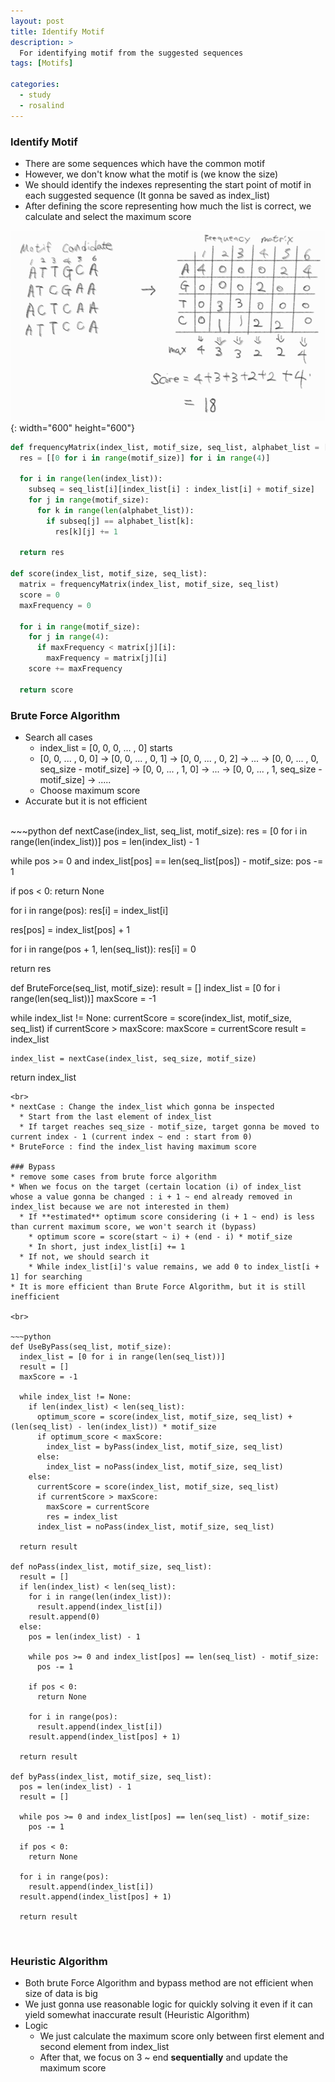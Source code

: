 ```yaml
---
layout: post
title: Identify Motif
description: >
  For identifying motif from the suggested sequences
tags: [Motifs]

categories:
  - study
  - rosalind
---
```


### Identify Motif
* There are some sequences which have the common motif
* However, we don't know what the motif is (we know the size)
* We should identify the indexes representing the start point of motif in each suggested sequence (It gonna be saved as index_list)
* After defining the score representing how much the list is correct, we calculate and select the maximum score

![그림1](https://github.com/hyun-jin891/hyun-jin891.github.io/blob/master/assets/img/147.png?raw=true){: width="600" height="600"}



~~~python
def frequencyMatrix(index_list, motif_size, seq_list, alphabet_list = ['A', 'G', 'T', 'C']):
  res = [[0 for i in range(motif_size)] for i in range(4)]

  for i in range(len(index_list)):
    subseq = seq_list[i][index_list[i] : index_list[i] + motif_size]
    for j in range(motif_size):    
      for k in range(len(alphabet_list)):
        if subseq[j] == alphabet_list[k]:
          res[k][j] += 1

  return res

def score(index_list, motif_size, seq_list):
  matrix = frequencyMatrix(index_list, motif_size, seq_list)
  score = 0
  maxFrequency = 0

  for i in range(motif_size):
    for j in range(4):
      if maxFrequency < matrix[j][i]:
        maxFrequency = matrix[j][i]
    score += maxFrequency

  return score
~~~

### Brute Force Algorithm
* Search all cases
  * index_list = [0, 0, 0, ... , 0] starts
  * [0, 0, ... , 0, 0] → [0, 0, ... , 0, 1] → [0, 0, ... , 0, 2] → ... → [0, 0, ... , 0, seq_size - motif_size] → [0, 0, ... , 1, 0] → ... → [0, 0, ... , 1, seq_size - motif_size] → .....
  * Choose maximum score
* Accurate but it is not efficient
<br>
~~~python
def nextCase(index_list, seq_list, motif_size):
  res = [0 for i in range(len(index_list))]
  pos = len(index_list) - 1

  while pos >= 0 and index_list[pos] == len(seq_list[pos]) - motif_size:
    pos -= 1

  if pos < 0:
    return None

  for i in range(pos):
    res[i] = index_list[i]

  res[pos] = index_list[pos] + 1

  for i in range(pos + 1, len(seq_list)):
    res[i] = 0

  return res

def BruteForce(seq_list, motif_size):
  result = []
  index_list = [0 for i range(len(seq_list))]
  maxScore = -1

  while index_list != None:
    currentScore = score(index_list, motif_size, seq_list)
    if currentScore > maxScore:
      maxScore = currentScore
      result = index_list

    index_list = nextCase(index_list, seq_size, motif_size)

  return index_list
~~~
<br>
* nextCase : Change the index_list which gonna be inspected
  * Start from the last element of index_list
  * If target reaches seq_size - motif_size, target gonna be moved to current index - 1 (current index ~ end : start from 0)
* BruteForce : find the index_list having maximum score

### Bypass
* remove some cases from brute force algorithm
* When we focus on the target (certain location (i) of index_list whose a value gonna be changed : i + 1 ~ end already removed in index_list because we are not interested in them)
  * If **estimated** optimum score considering (i + 1 ~ end) is less than current maximum score, we won't search it (bypass)
    * optimum score = score(start ~ i) + (end - i) * motif_size
    * In short, just index_list[i] += 1
  * If not, we should search it
    * While index_list[i]'s value remains, we add 0 to index_list[i + 1] for searching
* It is more efficient than Brute Force Algorithm, but it is still inefficient

<br>

~~~python
def UseByPass(seq_list, motif_size):
  index_list = [0 for i in range(len(seq_list))]
  result = []
  maxScore = -1

  while index_list != None:
    if len(index_list) < len(seq_list):
      optimum_score = score(index_list, motif_size, seq_list) + (len(seq_list) - len(index_list)) * motif_size
      if optimum_score < maxScore:
        index_list = byPass(index_list, motif_size, seq_list)
      else:
        index_list = noPass(index_list, motif_size, seq_list)
    else:
      currentScore = score(index_list, motif_size, seq_list)
      if currentScore > maxScore:
        maxScore = currentScore
        res = index_list
      index_list = noPass(index_list, motif_size, seq_list)

  return result

def noPass(index_list, motif_size, seq_list):
  result = []
  if len(index_list) < len(seq_list):
    for i in range(len(index_list)):
      result.append(index_list[i])
    result.append(0)
  else:
    pos = len(index_list) - 1

    while pos >= 0 and index_list[pos] == len(seq_list) - motif_size:
      pos -= 1

    if pos < 0:
      return None

    for i in range(pos):
      result.append(index_list[i])
    result.append(index_list[pos] + 1)

  return result

def byPass(index_list, motif_size, seq_list):
  pos = len(index_list) - 1
  result = []

  while pos >= 0 and index_list[pos] == len(seq_list) - motif_size:
    pos -= 1

  if pos < 0:
    return None

  for i in range(pos):
    result.append(index_list[i])
  result.append(index_list[pos] + 1)

  return result
~~~

<br>

### Heuristic Algorithm
* Both brute Force Algorithm and bypass method are not efficient when size of data is big
* We just gonna use reasonable logic for quickly solving it even if it can yield somewhat inaccurate result (Heuristic Algorithm)
* Logic
  * We just calculate the maximum score only between first element and second element from index_list
  * After that, we focus on 3 ~ end **sequentially** and update the maximum score
